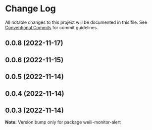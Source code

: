 # Change Log

All notable changes to this project will be documented in this file.
See [Conventional Commits](https://conventionalcommits.org) for commit guidelines.

## 0.0.8 (2022-11-17)



## 0.0.6 (2022-11-15)



## 0.0.5 (2022-11-14)



## 0.0.4 (2022-11-14)



## 0.0.3 (2022-11-14)

**Note:** Version bump only for package weili-monitor-alert
